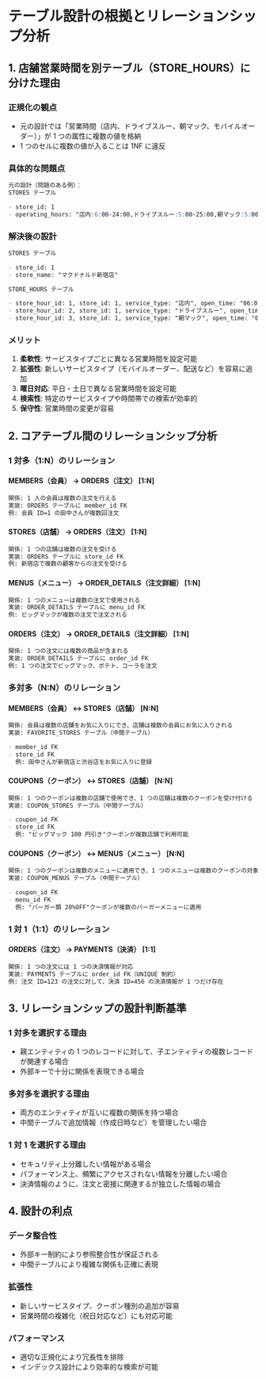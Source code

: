 # テーブル設計の根拠とリレーションシップ分析

## 1. 店舗営業時間を別テーブル（STORE_HOURS）に分けた理由

### 正規化の観点

- 元の設計では「営業時間（店内、ドライブスルー、朝マック、モバイルオーダー）」が 1 つの属性に複数の値を格納
- 1 つのセルに複数の値が入ることは 1NF に違反

### 具体的な問題点

```md
元の設計（問題のある例）：
STORES テーブル

- store_id: 1
- operating_hours: "店内:6:00-24:00,ドライブスルー:5:00-25:00,朝マック:5:00-10:30"
```

### 解決後の設計

```md
STORES テーブル

- store_id: 1
- store_name: "マクドナルド新宿店"

STORE_HOURS テーブル

- store_hour_id: 1, store_id: 1, service_type: "店内", open_time: "06:00", close_time: "24:00", day_of_week: "平日"
- store_hour_id: 2, store_id: 1, service_type: "ドライブスルー", open_time: "05:00", close_time: "25:00", day_of_week: "平日"
- store_hour_id: 3, store_id: 1, service_type: "朝マック", open_time: "05:00", close_time: "10:30", day_of_week: "平日"
```

### メリット

1. **柔軟性**: サービスタイプごとに異なる営業時間を設定可能
2. **拡張性**: 新しいサービスタイプ（モバイルオーダー、配送など）を容易に追加
3. **曜日対応**: 平日・土日で異なる営業時間を設定可能
4. **検索性**: 特定のサービスタイプや時間帯での検索が効率的
5. **保守性**: 営業時間の変更が容易

## 2. コアテーブル間のリレーションシップ分析

### 1 対多（1:N）のリレーション

#### MEMBERS（会員） → ORDERS（注文） [1:N]

```md
関係: 1 人の会員は複数の注文を行える
実装: ORDERS テーブルに member_id FK
例: 会員 ID=1 の田中さんが複数回注文
```

#### STORES（店舗） → ORDERS（注文） [1:N]

```md
関係: 1 つの店舗は複数の注文を受ける
実装: ORDERS テーブルに store_id FK
例: 新宿店で複数の顧客からの注文を受ける
```

#### MENUS（メニュー） → ORDER_DETAILS（注文詳細） [1:N]

```md
関係: 1 つのメニューは複数の注文で使用される
実装: ORDER_DETAILS テーブルに menu_id FK
例: ビッグマックが複数の注文で注文される
```

#### ORDERS（注文） → ORDER_DETAILS（注文詳細） [1:N]

```md
関係: 1 つの注文には複数の商品が含まれる
実装: ORDER_DETAILS テーブルに order_id FK
例: 1 つの注文でビッグマック、ポテト、コーラを注文
```

### 多対多（N:N）のリレーション

#### MEMBERS（会員） ↔ STORES（店舗） [N:N]

```md
関係: 会員は複数の店舗をお気に入りにでき、店舗は複数の会員にお気に入りされる
実装: FAVORITE_STORES テーブル（中間テーブル）

- member_id FK
- store_id FK
  例: 田中さんが新宿店と渋谷店をお気に入りに登録
```

#### COUPONS（クーポン） ↔ STORES（店舗） [N:N]

```md
関係: 1 つのクーポンは複数の店舗で使用でき、1 つの店舗は複数のクーポンを受け付ける
実装: COUPON_STORES テーブル（中間テーブル）

- coupon_id FK
- store_id FK
  例: "ビッグマック 100 円引き"クーポンが複数店舗で利用可能
```

#### COUPONS（クーポン） ↔ MENUS（メニュー） [N:N]

```md
関係: 1 つのクーポンは複数のメニューに適用でき、1 つのメニューは複数のクーポンの対象になる
実装: COUPON_MENUS テーブル（中間テーブル）

- coupon_id FK
- menu_id FK
  例: "バーガー類 20%OFF"クーポンが複数のバーガーメニューに適用
```

### 1 対 1（1:1）のリレーション

#### ORDERS（注文） → PAYMENTS（決済） [1:1]

```md
関係: 1 つの注文には 1 つの決済情報が対応
実装: PAYMENTS テーブルに order_id FK（UNIQUE 制約）
例: 注文 ID=123 の注文に対して、決済 ID=456 の決済情報が 1 つだけ存在
```

## 3. リレーションシップの設計判断基準

### 1 対多を選択する理由

- 親エンティティの 1 つのレコードに対して、子エンティティの複数レコードが関連する場合
- 外部キーで十分に関係を表現できる場合

### 多対多を選択する理由

- 両方のエンティティが互いに複数の関係を持つ場合
- 中間テーブルで追加情報（作成日時など）を管理したい場合

### 1 対 1 を選択する理由

- セキュリティ上分離したい情報がある場合
- パフォーマンス上、頻繁にアクセスされない情報を分離したい場合
- 決済情報のように、注文と密接に関連するが独立した情報の場合

## 4. 設計の利点

### データ整合性

- 外部キー制約により参照整合性が保証される
- 中間テーブルにより複雑な関係も正確に表現

### 拡張性

- 新しいサービスタイプ、クーポン種別の追加が容易
- 営業時間の複雑化（祝日対応など）にも対応可能

### パフォーマンス

- 適切な正規化により冗長性を排除
- インデックス設計により効率的な検索が可能

